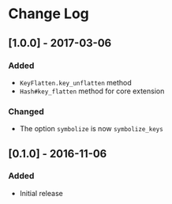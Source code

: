 # Change Log

## [1.0.0] - 2017-03-06

### Added

- `KeyFlatten.key_unflatten` method
- `Hash#key_flatten` method for core extension

### Changed

- The option `symbolize` is now `symbolize_keys`

## [0.1.0] - 2016-11-06

### Added

- Initial release
